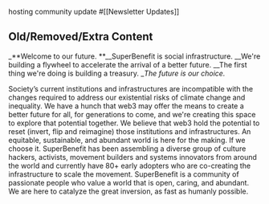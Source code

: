hosting community update #[[Newsletter Updates]] 
## Old/Removed/Extra Content
_**Welcome to our future.
**__SuperBenefit is social infrastructure.
__We're building a flywheel to accelerate the arrival of a better future.
__The first thing we're doing is building a treasury.
__The future is our choice._

Society’s current institutions and infrastructures are incompatible with the changes required to address our existential risks of climate change and inequality. We have a hunch that web3 may offer the means to create a better future for all, for generations to come, and we're creating this space to explore that potential together. We believe that web3 hold the potential to reset (invert, flip and reimagine) those institutions and infrastructures. An equitable, sustainable, and abundant world is here for the making. If we choose it.
SuperBenefit has been assembling a diverse group of culture hackers, activists, movement builders and systems innovators from around the world and currently have 80+ early adopters who are co-creating the infrastructure to scale the movement. SuperBenefit is a community of passionate people who value a world that is open, caring, and abundant. We are here to catalyze the great inversion, as fast as humanly possible.
